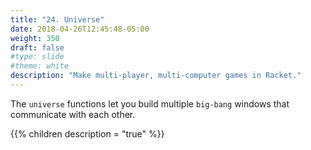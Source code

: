 ```yaml
---
title: "24. Universe"
date: 2018-04-26T12:45:48-05:00
weight: 350
draft: false
#type: slide
#theme: white
description: "Make multi-player, multi-computer games in Racket."
---
```


The `universe` functions let you build multiple `big-bang` windows
that communicate with each other.

{{% children description = "true" %}}


